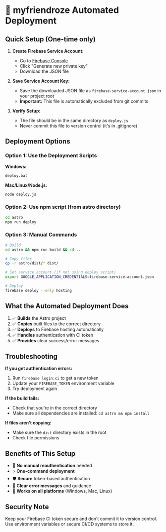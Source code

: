 # 🚀 myfriendroze Automated Deployment

## Quick Setup (One-time only)

1. **Create Firebase Service Account:**
   - Go to [Firebase Console](https://console.firebase.google.com/project/myfriendroze-platform/settings/serviceaccounts/adminsdk)
   - Click "Generate new private key"
   - Download the JSON file

2. **Save Service Account Key:**
   - Save the downloaded JSON file as `firebase-service-account.json` in your project root
   - **Important:** This file is automatically excluded from git commits

3. **Verify Setup:**
   - The file should be in the same directory as `deploy.js`
   - Never commit this file to version control (it's in .gitignore)

## Deployment Options

### Option 1: Use the Deployment Scripts

**Windows:**
```cmd
deploy.bat
```

**Mac/Linux/Node.js:**
```bash
node deploy.js
```

### Option 2: Use npm script (from astro directory)
```bash
cd astro
npm run deploy
```

### Option 3: Manual Commands
```bash
# Build
cd astro && npm run build && cd ..

# Copy files
cp -r astro/dist/* dist/

# Set service account (if not using deploy script)
export GOOGLE_APPLICATION_CREDENTIALS=firebase-service-account.json

# Deploy
firebase deploy --only hosting
```

## What the Automated Deployment Does

1. ✅ **Builds** the Astro project
2. ✅ **Copies** built files to the correct directory
3. ✅ **Deploys** to Firebase hosting automatically
4. ✅ **Handles** authentication with CI token
5. ✅ **Provides** clear success/error messages

## Troubleshooting

**If you get authentication errors:**
1. Run `firebase login:ci` to get a new token
2. Update your `FIREBASE_TOKEN` environment variable
3. Try deployment again

**If the build fails:**
- Check that you're in the correct directory
- Make sure all dependencies are installed: `cd astro && npm install`

**If files aren't copying:**
- Make sure the `dist` directory exists in the root
- Check file permissions

## Benefits of This Setup

- 🔄 **No manual reauthentication** needed
- ⚡ **One-command deployment**
- 🛡️ **Secure** token-based authentication
- 📝 **Clear error messages** and guidance
- 🎯 **Works on all platforms** (Windows, Mac, Linux)

## Security Note

Keep your Firebase CI token secure and don't commit it to version control. Use environment variables or secure CI/CD systems to store it.
